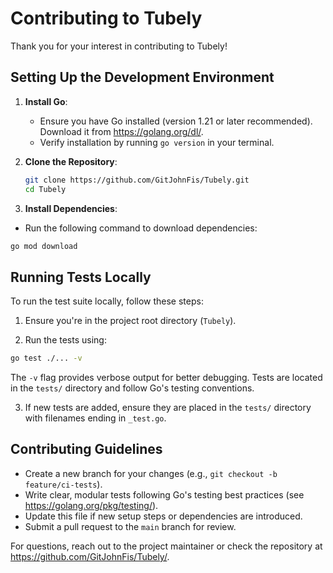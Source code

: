 # Contributing to Tubely

Thank you for your interest in contributing to Tubely!

## Setting Up the Development Environment

1. **Install Go**:
   - Ensure you have Go installed (version 1.21 or later recommended). Download it from https://golang.org/dl/.
   - Verify installation by running `go version` in your terminal.

2. **Clone the Repository**:
   ```bash
   git clone https://github.com/GitJohnFis/Tubely.git
   cd Tubely
   ```

3. **Install Dependencies**:
- Run the following command to download dependencies:
```bash
go mod download
```



## Running Tests Locally
To run the test suite locally, follow these steps:

1. Ensure you're in the project root directory (```Tubely```).

2. Run the tests using:
```bash
go test ./... -v
```

The ```-v``` flag provides verbose output for better debugging.
Tests are located in the ```tests/``` directory and follow Go's testing conventions.


3. If new tests are added, ensure they are placed in the ```tests/``` directory with filenames ending in ```_test.go```.


## Contributing Guidelines

- Create a new branch for your changes (e.g., ```git checkout -b feature/ci-tests```).
- Write clear, modular tests following Go's testing best practices (see https://golang.org/pkg/testing/).
- Update this file if new setup steps or dependencies are introduced.
- Submit a pull request to the ```main``` branch for review.

For questions, reach out to the project maintainer or check the repository at https://github.com/GitJohnFis/Tubely/.